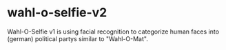 # wahl-o-selfie-v2
Wahl-O-Selfie v1 is using facial recognition to categorize human faces into (german) political partys similar to "Wahl-O-Mat".
